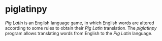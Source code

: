 # piglatinpy
_Pig Latin_ is an English language game, in which English words are altered according to some rules to obtain their _Pig Latin_ translation. The _piglatinpy_ program allows translating words from English to the _Pig Latin_ language.
